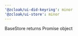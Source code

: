 ```yaml
---
'@zcloak/ui-did-keyring': minor
'@zcloak/ui-store': minor
---
```


BaseStore returns Promise object
